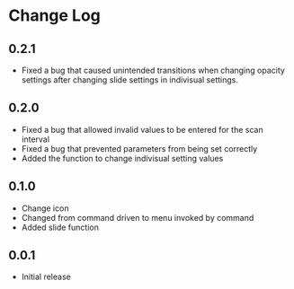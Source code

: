 # Change Log

## 0.2.1
- Fixed a bug that caused unintended transitions when changing opacity settings after changing slide settings in indivisual settings.

## 0.2.0
- Fixed a bug that allowed invalid values to be entered for the scan interval
- Fixed a bug that prevented parameters from being set correctly
- Added the function to change indivisual setting values

## 0.1.0
- Change icon
- Changed from command driven to menu invoked by command
- Added slide function

## 0.0.1

- Initial release
